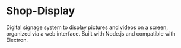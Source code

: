 # Shop-Display
Digital signage system to display pictures and videos on a screen, organized via a web interface. Built with Node.js and compatible with Electron.
